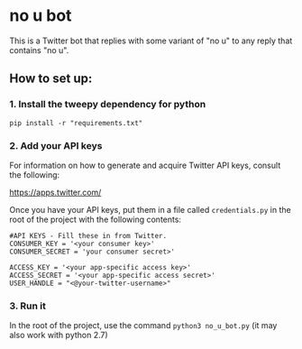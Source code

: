 # no u bot
This is a Twitter bot that replies with some variant of "no u" to any reply that contains "no u".

## How to set up:
### 1. Install the tweepy dependency for python
``
pip install -r "requirements.txt"
``
### 2. Add your API keys
For information on how to generate and acquire Twitter API keys, consult the following:

https://apps.twitter.com/

Once you have your API keys, put them in a file called
``
credentials.py
``
in the root of the project with the following contents:
```
#API KEYS - Fill these in from Twitter. 
CONSUMER_KEY = '<your consumer key>'
CONSUMER_SECRET = 'your consumer secret>'

ACCESS_KEY = '<your app-specific access key>'
ACCESS_SECRET = '<your app-specific access secret>'
USER_HANDLE = "<@your-twitter-username>"
```
### 3. Run it
In the root of the project, use the command
``
python3 no_u_bot.py
``
(it may also work with python 2.7)
